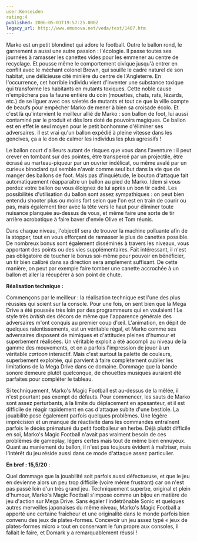```yaml
---
user:Kenseiden
rating:4
published: 2006-05-01T19:57:25.000Z
legacy_url: http://www.emunova.net/veda/test/1407.htm
---
```

Marko est un petit blondinet qui adore le football. Outre le ballon rond, le garnement a aussi une autre passion : l'écologie. Il passe toutes ses journées à ramasser les canettes vides pour les emmener au centre de recyclage. Et pousse même le comportement civique jusqu'à entrer en conflit avec le méchant colonel Brown, qui souille le cadre naturel de son habitat, une délicieuse cité minière du centre de l'Angleterre. En l'occurrence, cet horrible individu vient d'inventer une substance toxique qui transforme les habitants en mutants toxiques. Cette noble cause n'empêchera pas la faune entière du coin (mouettes, chats, rats, lézards, etc.) de se liguer avec ces saletés de mutants et tout ce que la ville compte de beaufs pour empêcher Marko de mener à bien sa croisade écolo. Et c'est là qu'intervient le meilleur allié de Marko : son ballon de foot, lui aussi contaminé par le produit et dès lors doté de pouvoirs magiques. Ce ballon est en effet le seul moyen pour le petit bonhomme d'éliminer ses adversaires. Il est vrai qu'un ballon expédié à pleine vitesse dans les gencives, ça a le don de calmer les individus les plus agressifs !  

  

Le ballon court d'ailleurs autant de risques que vous dans l'aventure : il peut crever en tombant sur des pointes, être transpercé par un projectile, être écrasé au marteau-piqueur par un ouvrier indélicat, ou même avalé par un curieux binoclard qui semble n'avoir comme seul but dans la vie que de manger des ballons de foot. Mais pas d'inquiétude, le bouton d'attaque fait automatiquement réapparaître un ballon au pied de Marko. Idem si vous perdez votre ballon ou vous éloignez de lui après un bon tir cadré. Les possibilités d'utilisation du ballon sont assez sympathiques : on peut bien entendu shooter plus ou moins fort selon que l'on est en train de courir ou pas, mais également tirer avec la tête vers le haut pour éliminer toute nuisance planquée au-dessus de vous, et même faire une sorte de tir arrière acrobatique à faire baver d'envie Olive et Tom réunis.  

Dans chaque niveau, l'objectif sera de trouver la machine polluante afin de la stopper, tout en vous efforçant de ramasser le plus de canettes possible. De nombreux bonus sont également disséminés à travers les niveaux, vous apportant des points ou des vies supplémentaires. Fait intéressant, il n'est pas obligatoire de toucher le bonus soi-même pour pouvoir en bénéficier, un tir bien calibré dans sa direction sera amplement suffisant. De cette manière, on peut par exemple faire tomber une canette accrochée à un ballon et aller la récupérer à son point de chute.  

  

**Réalisation technique :**   

Commençons par le meilleur : la réalisation technique est l'une des plus réussies qui soient sur la console. Pour une fois, on sent bien que la Mega Drive a été poussée très loin par des programmeurs qui en voulaient ! Le style très _british_ des décors de même que l'apparence générale des adversaires m'ont conquis au premier coup d'œil. L'animation, en dépit de quelques ralentissements, est un véritable régal, et Marko comme ses adversaires disposent de mimiques et d'attitudes pleines d'humour et superbement réalisées. Un véritable exploit a été accompli au niveau de la gamme des mouvements, et on a parfois l'impression de jouer à un véritable _cartoon_ interactif. Mais c'est surtout la palette de couleurs, superbement exploitée, qui parvient à faire complètement oublier les limitations de la Mega Drive dans ce domaine. Dommage que la bande sonore demeure plutôt quelconque, de chouettes musiques auraient été parfaites pour compléter le tableau.  

Si techniquement, Marko's Magic Football est au-dessus de la mêlée, il n'est pourtant pas exempt de défauts. Pour commencer, les sauts de Marko sont assez perturbants, à la limite du déplacement en apesanteur, et il est difficile de réagir rapidement en cas d'attaque subite d'une bestiole. La jouabilité pose également parfois quelques problèmes. Une légère imprécision et un manque de réactivité dans les commandes entraînent parfois le décès prématuré du petit footballeur en herbe. Déjà plutôt difficile en soi, Marko's Magic Football n'avait pas vraiment besoin de ces problèmes de gameplay, légers certes mais tout de même bien ennuyeux. Quant au maniement du ballon, il n'est pas toujours évident à maîtriser, mais l'intérêt du jeu réside aussi dans ce mode d'attaque assez particulier.  

  

**En bref : 15,5/20** :  

Quel dommage que la jouabilité soit parfois aussi défectueuse, et que le jeu en devienne alors un peu trop difficile (voire même frustrant) car on n'est pas passé loin d'un très grand jeu. Techniquement superbe, original et plein d'humour, Marko's Magic Football s'impose comme un bijou en matière de jeu d'action sur Mega Drive. Sans égaler l'indétrônable Sonic et quelques autres merveilles japonaises du même niveau, Marko's Magic Football a apporté une certaine fraîcheur et une originalité dans le monde parfois bien convenu des jeux de plates-formes. Concevoir un jeu assez typé « jeux de plates-formes micro » tout en conservant le fun propre aux consoles, il fallait le faire, et Domark y a remarquablement réussi !